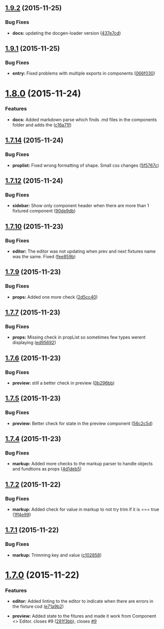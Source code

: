 <a name="1.9.2"></a>

## [1.9.2](https://github.com/eisisig/react-isolate/compare/v1.9.1...v1.9.2) (2015-11-25)



### Bug Fixes

* **docs:** updating the docgen-loader version ([437e7cd](https://github.com/eisisig/react-isolate/commit/437e7cd))



<a name="1.9.1"></a>

## [1.9.1](https://github.com/eisisig/react-isolate/compare/v1.9.0...v1.9.1) (2015-11-25)



### Bug Fixes

* **entry:** Fixed problems with multiple exports in components ([066f030](https://github.com/eisisig/react-isolate/commit/066f030))



<a name="1.8.0"></a>

# [1.8.0](https://github.com/eisisig/react-isolate/compare/v1.7.14...v1.8.0) (2015-11-24)



### Features

* **docs:** Added markdown parse which finds .md files in the components folder and adds the ([c16a71f](https://github.com/eisisig/react-isolate/commit/c16a71f))



<a name="1.7.14"></a>

## [1.7.14](https://github.com/eisisig/react-isolate/compare/v1.7.13...v1.7.14) (2015-11-24)



### Bug Fixes

* **proplist:** Fixed wrong formatting of shape. Small css changes ([5f5767c](https://github.com/eisisig/react-isolate/commit/5f5767c))



<a name="1.7.12"></a>

## [1.7.12](https://github.com/eisisig/react-isolate/compare/v1.7.11...v1.7.12) (2015-11-24)



### Bug Fixes

* **sidebar:** Show only component header when there are more than 1 fixtured component ([90de9db](https://github.com/eisisig/react-isolate/commit/90de9db))



<a name="1.7.10"></a>

## [1.7.10](https://github.com/eisisig/react-isolate/compare/v1.7.9...v1.7.10) (2015-11-23)



### Bug Fixes

* **editor:** The editor was not updating when prev and next fixtures name was the same. Fixed ([fee859b](https://github.com/eisisig/react-isolate/commit/fee859b))



<a name="1.7.9"></a>

## [1.7.9](https://github.com/eisisig/react-isolate/compare/v1.7.8...v1.7.9) (2015-11-23)



### Bug Fixes

* **props:** Added one more check ([2d5cc40](https://github.com/eisisig/react-isolate/commit/2d5cc40))



<a name="1.7.7"></a>

## [1.7.7](https://github.com/eisisig/react-isolate/compare/v1.7.6...v1.7.7) (2015-11-23)



### Bug Fixes

* **props:** Missing check in propList so sometimes few types werent displaying ([ed95692](https://github.com/eisisig/react-isolate/commit/ed95692))



<a name="1.7.6"></a>

## [1.7.6](https://github.com/eisisig/react-isolate/compare/v1.7.5...v1.7.6) (2015-11-23)



### Bug Fixes

* **preview:** still a better check in preview ([0b296bb](https://github.com/eisisig/react-isolate/commit/0b296bb))



<a name="1.7.5"></a>

## [1.7.5](https://github.com/eisisig/react-isolate/compare/v1.7.4...v1.7.5) (2015-11-23)



### Bug Fixes

* **preview:** Better check for state in the preview component ([56c2c5d](https://github.com/eisisig/react-isolate/commit/56c2c5d))



<a name="1.7.4"></a>

## [1.7.4](https://github.com/eisisig/react-isolate/compare/v1.7.3...v1.7.4) (2015-11-23)



### Bug Fixes

* **markup:** Added more checks to the markup parser to handle objects and fundtions as props ([4d1deb5](https://github.com/eisisig/react-isolate/commit/4d1deb5))



<a name="1.7.2"></a>

## [1.7.2](https://github.com/eisisig/react-isolate/compare/v1.7.1...v1.7.2) (2015-11-22)



### Bug Fixes

* **markup:** Added check for value in markup to not try trim if it is === true ([1ff4e99](https://github.com/eisisig/react-isolate/commit/1ff4e99))



<a name="1.7.1"></a>

## [1.7.1](https://github.com/eisisig/react-isolate/compare/v1.7.0...v1.7.1) (2015-11-22)



### Bug Fixes

* **markup:** Trimming key and value ([c102858](https://github.com/eisisig/react-isolate/commit/c102858))



<a name="1.7.0"></a>

# [1.7.0](https://github.com/eisisig/react-isolate/compare/v1.5.1...v1.7.0) (2015-11-22)



### Features

* **editor:** Added linting to the editor to indicate when there are errors in the fixture cod ([e71a9b2](https://github.com/eisisig/react-isolate/commit/e71a9b2))
  
* **preview:** Added state to the fitures and made it work from Component <> Editor. closes #9 ([281f3bb](https://github.com/eisisig/react-isolate/commit/281f3bb)), closes [#9](https://github.com/eisisig/react-isolate/issues/9)
  
  ​